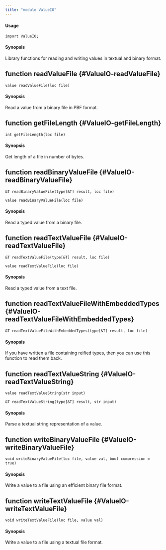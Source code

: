 ```yaml
---
title: "module ValueIO"
---
```


#### Usage

`import ValueIO;`


#### Synopsis

Library functions for reading and writing values in textual and binary format.


## function readValueFile {#ValueIO-readValueFile}

```rascal
value readValueFile(loc file)

```


#### Synopsis

Read  a value from a binary file in PBF format.

## function getFileLength {#ValueIO-getFileLength}

```rascal
int getFileLength(loc file)

```


#### Synopsis

Get length of a file in number of bytes.

## function readBinaryValueFile {#ValueIO-readBinaryValueFile}

```rascal
&T readBinaryValueFile(type[&T] result, loc file)

value readBinaryValueFile(loc file)

```


#### Synopsis

Read a typed value from a binary file.

## function readTextValueFile {#ValueIO-readTextValueFile}

```rascal
&T readTextValueFile(type[&T] result, loc file)

value readTextValueFile(loc file)

```


#### Synopsis

Read a typed value from a text file.

## function readTextValueFileWithEmbeddedTypes {#ValueIO-readTextValueFileWithEmbeddedTypes}

```rascal
&T readTextValueFileWithEmbeddedTypes(type[&T] result, loc file)

```


#### Synopsis

If you have written a file containing reified types, then you can use this function
  to read them back.  

## function readTextValueString {#ValueIO-readTextValueString}

```rascal
value readTextValueString(str input)

&T readTextValueString(type[&T] result, str input)

```


#### Synopsis

Parse a textual string representation of a value.

## function writeBinaryValueFile {#ValueIO-writeBinaryValueFile}

```rascal
void writeBinaryValueFile(loc file, value val, bool compression = true)

```


#### Synopsis

Write a value to a file using an efficient binary file format.

## function writeTextValueFile {#ValueIO-writeTextValueFile}

```rascal
void writeTextValueFile(loc file, value val)

```


#### Synopsis

Write a value to a file using a textual file format.

